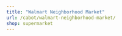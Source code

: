 ```yaml
---
title: "Walmart Neighborhood Market"
url: /cabot/walmart-neighborhood-market/
shop: supermarket
---
```

